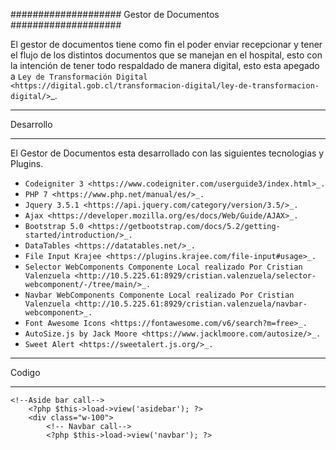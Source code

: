 ####################
Gestor de Documentos
####################


El gestor de documentos tiene como fin el poder enviar recepcionar y tener el flujo
de los distintos documentos que se manejan en el hospital, esto con la intención
de tener todo respaldado de manera digital, esto esta apegado a  `Ley de Transformación Digital <https://digital.gob.cl/transformacion-digital/ley-de-transformacion-digital/>`_.

*******************
Desarrollo
*******************

El Gestor de Documentos esta desarrollado con las siguientes tecnologias y Plugins.

- `Codeigniter 3 <https://www.codeigniter.com/userguide3/index.html>_.`
- `PHP 7 <https://www.php.net/manual/es/>_.`
- `Jquery 3.5.1 <https://api.jquery.com/category/version/3.5/>_.`
- `Ajax <https://developer.mozilla.org/es/docs/Web/Guide/AJAX>_.`
- `Bootstrap 5.0 <https://getbootstrap.com/docs/5.2/getting-started/introduction/>_.`
- `DataTables <https://datatables.net/>_.`
- `File Input Krajee <https://plugins.krajee.com/file-input#usage>_.`
- `Selector WebComponents Componente Local realizado Por Cristian Valenzuela <http://10.5.225.61:8929/cristian.valenzuela/selector-webcomponent/-/tree/main/>_.`
- `Navbar WebComponents Componente Local realizado Por Cristian Valenzuela <http://10.5.225.61:8929/cristian.valenzuela/navbar-webcomponent>_.`
- `Font Awesome Icons <https://fontawesome.com/v6/search?m=free>_.`
- `AutoSize.js by Jack Moore <https://www.jacklmoore.com/autosize/>_.`
- `Sweet Alert <https://sweetalert.js.org/>_.`

*******************
Codigo
*******************

```
<!--Aside bar call-->
	<?php $this->load->view('asidebar'); ?>
	<div class="w-100">
		<!-- Navbar call-->
		<?php $this->load->view('navbar'); ?>
```
